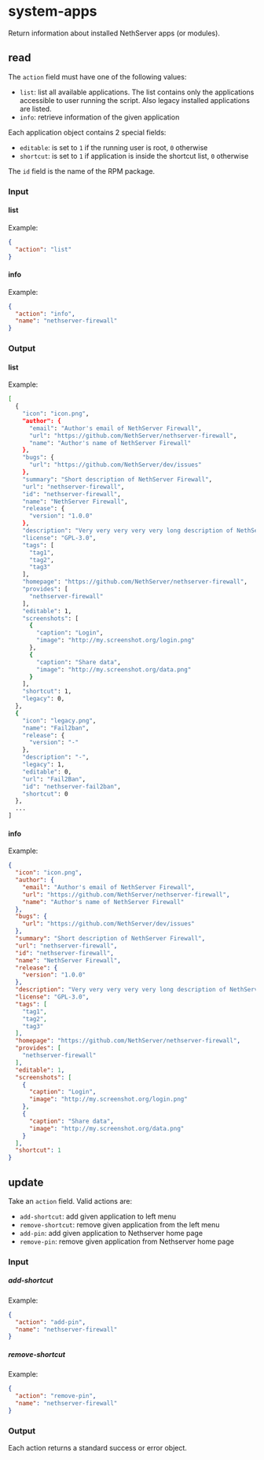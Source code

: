 # system-apps

Return information about installed NethServer apps (or modules).

## read

The `action` field must have one of the following values:

- `list`: list all available applications. The list contains only the applications accessible to user running the script.
  Also legacy installed applications are listed.
- `info`: retrieve information of the given application

Each application object contains 2 special fields:

- `editable`: is set to `1` if the running user is root, `0` otherwise
- `shortcut`: is set to `1` if application is inside the shortcut list, `0` otherwise

The `id` field is the name of the RPM package.

### Input

#### list

Example:
```json
{
  "action": "list"
}
```

#### info

Example:
```json
{
  "action": "info",
  "name": "nethserver-firewall"
}
```


### Output

#### list

Example:
```bash
[
  {
    "icon": "icon.png",
    "author": {
      "email": "Author's email of NethServer Firewall",
      "url": "https://github.com/NethServer/nethserver-firewall",
      "name": "Author's name of NethServer Firewall"
    },
    "bugs": {
      "url": "https://github.com/NethServer/dev/issues"
    },
    "summary": "Short description of NethServer Firewall",
    "url": "nethserver-firewall",
    "id": "nethserver-firewall",
    "name": "NethServer Firewall",
    "release": {
      "version": "1.0.0"
    },
    "description": "Very very very very very long description of NethServer Firewall",
    "license": "GPL-3.0",
    "tags": [
      "tag1",
      "tag2",
      "tag3"
    ],
    "homepage": "https://github.com/NethServer/nethserver-firewall",
    "provides": [
      "nethserver-firewall"
    ],
    "editable": 1,
    "screenshots": [
      {
        "caption": "Login",
        "image": "http://my.screenshot.org/login.png"
      },
      {
        "caption": "Share data",
        "image": "http://my.screenshot.org/data.png"
      }
    ],
    "shortcut": 1,
    "legacy": 0,
  },
  {
    "icon": "legacy.png",
    "name": "Fail2ban",
    "release": {
      "version": "-"
    },
    "description": "-",
    "legacy": 1,
    "editable": 0,
    "url": "Fail2Ban",
    "id": "nethserver-fail2ban",
    "shortcut": 0
  },
  ...
]
```

#### info 

Example:
```json
{
  "icon": "icon.png",
  "author": {
    "email": "Author's email of NethServer Firewall",
    "url": "https://github.com/NethServer/nethserver-firewall",
    "name": "Author's name of NethServer Firewall"
  },
  "bugs": {
    "url": "https://github.com/NethServer/dev/issues"
  },
  "summary": "Short description of NethServer Firewall",
  "url": "nethserver-firewall",
  "id": "nethserver-firewall",
  "name": "NethServer Firewall",
  "release": {
    "version": "1.0.0"
  },
  "description": "Very very very very very long description of NethServer Firewall",
  "license": "GPL-3.0",
  "tags": [
    "tag1",
    "tag2",
    "tag3"
  ],
  "homepage": "https://github.com/NethServer/nethserver-firewall",
  "provides": [
    "nethserver-firewall"
  ],
  "editable": 1,
  "screenshots": [
    {
      "caption": "Login",
      "image": "http://my.screenshot.org/login.png"
    },
    {
      "caption": "Share data",
      "image": "http://my.screenshot.org/data.png"
    }
  ],
  "shortcut": 1
}
```

## update

Take an `action` field. Valid actions are:

- `add-shortcut`: add given application to left menu
- `remove-shortcut`: remove given application from the left menu
- `add-pin`: add given application to Nethserver home page
- `remove-pin`: remove given application from Nethserver home page

### Input

##### add-shortcut

Example:
```json
{
  "action": "add-pin",
  "name": "nethserver-firewall"
}
```

##### remove-shortcut

Example:
```json
{
  "action": "remove-pin",
  "name": "nethserver-firewall"
}
```

### Output

Each action returns a standard success or error object.
